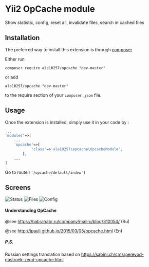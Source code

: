 Yii2 OpCache module
===================
 Show statistic, config, reset all, invalidate files, search in cached files

Installation
------------

The preferred way to install this extension is through [composer](http://getcomposer.org/download/)

Either run

```
composer require ale10257/opcache "dev-master"
```

or add

```
ale10257/opcache "dev-master"
```

to the require section of your `composer.json` file.


Usage
-----

Once the extension is installed, simply use it in your code by  :
```php
...
'modules'=>[
    ...
    'opcache'=>[
            'class'=>'ale10257\opcache\OpcacheModule',
        ],
    ...    
]

```
Go to route ```['/opcache/default/index']```


Screens
-------
![Status](http://dl4.joxi.net/drive/2017/04/05/0008/3019/551883/83/a70744c562.jpg)
![Files](http://dl4.joxi.net/drive/2017/04/05/0008/3019/551883/83/070fedc0b3.jpg)
![Config](http://dl4.joxi.net/drive/2017/04/05/0008/3019/551883/83/c3769678c7.jpg)

#### Understanding OpCache 

@see https://habrahabr.ru/company/mailru/blog/310054/ (Ru) 

@see http://jpauli.github.io/2015/03/05/opcache.html (En)


#####  P.S.
Russian settings translation based on 
https://sabini.ch/cms/perevod-nastroek-zend-opcache.html